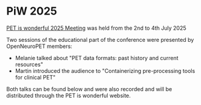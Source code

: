 # PiW 2025

[PET is wonderful 2025 Meeting](https://petiswonderful.org/) was held from the 2nd to 4th July 2025

Two sessions of the educational part of the conference were presented by OpenNeuroPET members:

* Melanie talked about "PET data formats: past history and current resources"
* Martin introduced the audience to "Containerizing pre-processing tools for clinical PET"

Both talks can be found below and were also recorded and will be distributed through the PET is wonderful website.